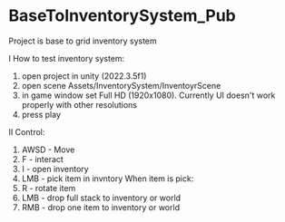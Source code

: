 # BaseToInventorySystem_Pub

Project is base to grid inventory system 

I How to test inventory system:
  1. open project in unity (2022.3.5f1)
  2. open scene Assets/InventorySystem/InventoyrScene
  3. in game window set Full HD (1920x1080). Currently UI doesn't work properly with other resolutions
  4. press play

II Control:
  1. AWSD - Move
  2. F - interact
  3. I - open inventory
  4. LMB - pick item in invntory
  When item is pick:
  5. R - rotate item
  6. LMB - drop full stack to inventory or world
  7. RMB - drop one item to inventory or world
